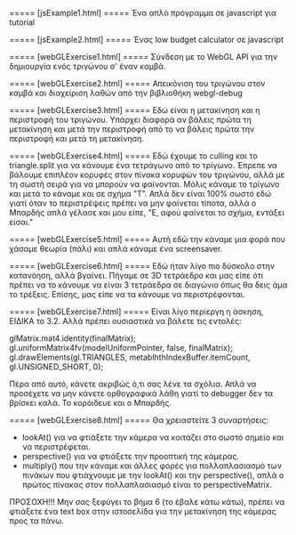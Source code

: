 ===== [jsExample1.html] =====
Ένα απλό πρόγραμμα σε javascript για tutorial

===== [jsExample2.html] =====
Ένας low budget calculator σε javascript

===== [webGLExercise1.html] =====
Σύνδεση με το WebGL API για την δημιουργία ενός τριγώνου σ' έναν καμβά.

===== [webGLExercise2.html] =====
Απεικόνιση του τριγώνου στον καμβά και διαχείριση λαθών από την βιβλιοθήκη webgl-debug

===== [webGLExercise3.html] =====
Εδώ είναι η μετακίνηση και η περιστροφή του τριγώνου. Υπάρχει διαφορά αν βάλεις πρώτα τη μετακίνηση και 
μετά την περιστροφή από το να βάλεις πρώτα την περιστροφή και μετά τη μετακίνηση.

===== [webGLExercise4.html] =====
Εδώ έχουμε το culling και το triangle.split για να κάνουμε ένα τετράγωνο από το τρίγωνο. Έπρεπε να βάλουμε επιπλέον κορυφές στον πίνακα κορυφών του τριγώνου, αλλά με τη σωστή σειρά για να μπορούν να φαίνονται.
Μόλις κάναμε το τρίγωνο και μετά το κάναμε και σε σχήμα "T". Απλά δεν είναι 100% σωστό εδώ γιατί όταν το περιστρέψεις πρέπει να μην φαίνεται τίποτα, αλλά ο Μπαρδής απλά γέλασε και μου είπε, "Ε, αφού φαίνεται το σχήμα, εντάξει είσαι."

===== [webGLExercise5.html] =====
Αυτή εδώ την κάναμε μια φορά που χάσαμε θεωρία (πάλι) και απλά κάναμε ένα screensaver.

===== [webGLExercise6.html] =====
Εδώ ήταν λίγο πιο δύσκολο στην κατανόηση, αλλά βγαίνει. Πήγαμε σε 3D τετράεδρο και μας είπε ότι πρέπει να το κάνουμε να είναι 3 τετράεδρα σε διαγώνιο όπως θα δεις άμα το τρέξεις. Επίσης, μας είπε να τα κάνουμε να περιστρέφονται.

===== [webGLExercise7.html] =====
Είναι λίγο περίεργη η άσκηση, ΕΙΔΙΚΑ το 3.2. Αλλά πρέπει ουσιαστικά να βάλετε τις εντολές:

glMatrix.mat4.identity(finalMatrix);    
gl.uniformMatrix4fv(modelUniformPointer, false, finalMatrix);
gl.drawElements(gl.TRIANGLES, metablhthIndexBuffer.itemCount, gl.UNSIGNED_SHORT, 0);

Πέρα από αυτό, κάνετε ακριβώς ό,τι σας λένε τα σχόλια. Απλά να προσέχετε να μην κάνετε ορθογραφικά λάθη γιατί το debugger δεν τα βρίσκει καλά. Το κορόιδευε και ο Μπαρδής.

===== [webGLExercise8.html] =====
Θα χρειαστείτε 3 συναρτήσεις:

- lookAt() για να φτιάξετε την κάμερα να κοιτάζει στο σωστό σημείο και να περιστρέφεται.
- perspective() για να φτιάξετε την προοπτική της κάμερας.
- multiply() που την κάναμε και άλλες φορές για πολλαπλασιασμό των πινάκων που φτιάχνουμε με την lookAt() και την perspective(), απλά ο πρώτος πίνακας στον πολλαπλασιασμό είναι το perspectiveMatrix.

ΠΡΟΣΟΧΗ!!! Μην σας ξεφύγει το βήμα 6 (το έβαλε κάτω κάτω), πρέπει να φτιάξετε ένα text box στην ιστοσελίδα για την μετακίνηση της κάμερας προς τα πάνω.






